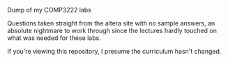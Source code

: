 Dump of my COMP3222 labs

Questions taken straight from the altera site with no sample answers, an absolute nightmare to work through since the lectures hardly touched on what was needed for these labs.

If you're viewing this repository, I presume the curriculum hasn't changed.
